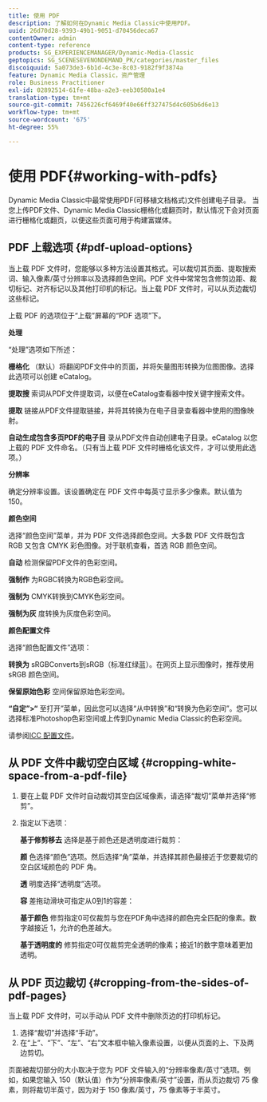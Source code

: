 ```yaml
---
title: 使用 PDF
description: 了解如何在Dynamic Media Classic中使用PDF。
uuid: 26d70d28-9393-49b1-9051-d70456deca67
contentOwner: admin
content-type: reference
products: SG_EXPERIENCEMANAGER/Dynamic-Media-Classic
geptopics: SG_SCENESEVENONDEMAND_PK/categories/master_files
discoiquuid: 5a073de3-6b1d-4c3e-8c03-9182f9f3874a
feature: Dynamic Media Classic，资产管理
role: Business Practitioner
exl-id: 02892514-61fe-48ba-a2e3-eeb30580a1e4
translation-type: tm+mt
source-git-commit: 7456226cf6469f40e66ff327475d4c605b6d6e13
workflow-type: tm+mt
source-wordcount: '675'
ht-degree: 55%

---
```


# 使用 PDF{#working-with-pdfs}

Dynamic Media Classic中最常使用PDF(可移植文档格式)文件创建电子目录。 当您上传PDF文件、Dynamic Media Classic栅格化或翻页时，默认情况下会对页面进行栅格化或翻页，以便这些页面可用于构建富媒体。

## PDF 上载选项 {#pdf-upload-options}

当上载 PDF 文件时，您能够以多种方法设置其格式。可以裁切其页面、提取搜索词、输入像素/英寸分辨率以及选择颜色空间。PDF 文件中常常包含修剪边距、裁切标记、对齐标记以及其他打印机的标记。当上载 PDF 文件时，可以从页边裁切这些标记。

上载 PDF 的选项位于“上载”屏幕的“PDF 选项”下。

**处理**

“处理”选项如下所述：

**栅格化** （默认）将翻阅PDF文件中的页面，并将矢量图形转换为位图图像。选择此选项可以创建 eCatalog。

**提取搜** 索词从PDF文件提取词，以便在eCatalog查看器中按关键字搜索文件。

**提取** 链接从PDF文件提取链接，并将其转换为在电子目录查看器中使用的图像映射。

**自动生成包含多页PDF的电子目** 录从PDF文件自动创建电子目录。eCatalog 以您上载的 PDF 文件命名。（只有当上载 PDF 文件时栅格化该文件，才可以使用此选项。）

**分辨率**

确定分辨率设置。该设置确定在 PDF 文件中每英寸显示多少像素。默认值为 150。

**颜色空间**

选择“颜色空间”菜单，并为 PDF 文件选择颜色空间。大多数 PDF 文件既包含 RGB 又包含 CMYK 彩色图像。对于联机查看，首选 RGB 颜色空间。

**自动** 检测保留PDF文件的色彩空间。

**强制作** 为RGBC转换为RGB色彩空间。

**强制为** CMYK转换到CMYK色彩空间。

**强制为灰** 度转换为灰度色彩空间。

**颜色配置文件**

选择“颜色配置文件”选项：

**转换为** sRGBConverts到sRGB（标准红绿蓝）。在网页上显示图像时，推荐使用 sRGB 颜色空间。

**保留原始色彩** 空间保留原始色彩空间。

**“自定”>“** 至打开”菜单，因此您可以选择“从中转换”和“转换为色彩空间”。您可以选择标准Photoshop色彩空间或上传到Dynamic Media Classic的色彩空间。

请参阅[ICC 配置文件](icc-profiles.md#icc_profiles)。

## 从 PDF 文件中裁切空白区域 {#cropping-white-space-from-a-pdf-file}

1. 要在上载 PDF 文件时自动裁切其空白区域像素，请选择“裁切”菜单并选择“修剪”。
1. 指定以下选项：

   **基于修剪移去** 选择是基于颜色还是透明度进行裁剪：

   **颜** 色选择“颜色”选项。然后选择“角”菜单，并选择其颜色最接近于您要裁切的空白区域颜色的 PDF 角。

   **透** 明度选择“透明度”选项。

   **容** 差拖动滑块可指定从0到1的容差：

   **基于颜色** 修剪指定0可仅裁剪与您在PDF角中选择的颜色完全匹配的像素。数字越接近 1，允许的色差越大。

   **基于透明度的** 修剪指定0可仅裁剪完全透明的像素；接近1的数字意味着更加透明。

## 从 PDF 页边裁切 {#cropping-from-the-sides-of-pdf-pages}

当上载 PDF 文件时，可以手动从 PDF 文件中删除页边的打印机标记。

1. 选择“裁切”并选择“手动”。
1. 在“上”、“下”、“左”、“右”文本框中输入像素设置，以便从页面的上、下及两边剪切。

页面被裁切部分的大小取决于您为 PDF 文件输入的“分辨率像素/英寸”选项。例如，如果您输入 150（默认值）作为“分辨率像素/英寸”设置，而从页边裁切 75 像素，则将裁切半英寸，因为对于 150 像素/英寸，75 像素等于半英寸。
